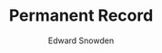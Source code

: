 ---
title: "Permanent Record"
author: "Edward Snowden"
isbn: "1250237238"
isbn13: "9781250237231"
rating: "4"
publisher: "Metropolitan Books"
pages: "339"
publishYear: "2019"
read: "2019"
goodreads_id: "46223297"
---